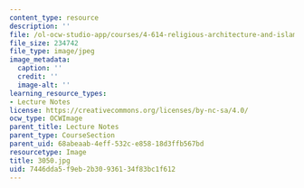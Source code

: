 ```yaml
---
content_type: resource
description: ''
file: /ol-ocw-studio-app/courses/4-614-religious-architecture-and-islamic-cultures-fall-2002/7446dda5f9eb2b30936134f83bc1f612_3050.jpg
file_size: 234742
file_type: image/jpeg
image_metadata:
  caption: ''
  credit: ''
  image-alt: ''
learning_resource_types:
- Lecture Notes
license: https://creativecommons.org/licenses/by-nc-sa/4.0/
ocw_type: OCWImage
parent_title: Lecture Notes
parent_type: CourseSection
parent_uid: 68abeaab-4eff-532c-e858-18d3ffb567bd
resourcetype: Image
title: 3050.jpg
uid: 7446dda5-f9eb-2b30-9361-34f83bc1f612
---
```

